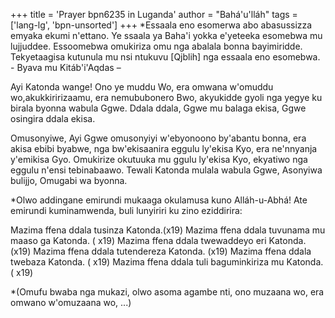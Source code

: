 +++
title = 'Prayer bpn6235 in Luganda'
author = "Bahá'u'lláh"
tags = ['lang-lg', 'bpn-unsorted']
+++
*Essaala eno esomerwa abo abasussizza emyaka ekumi n'ettano.  Ye ssaala ya Baha'i yokka e'yeteeka esomebwa mu lujjuddee.  Essoomebwa omukiriza omu nga abalala bonna bayimiridde.  Tekyetaagisa kutunula mu nsi ntukuvu [Qjblih] nga essaala eno esomebwa. - Byava mu Kitáb'i'Aqdas –

Ayi Katonda wange!  Ono ye muddu Wo, era omwana w'omuddu wo,akukkiririzaamu, era nemububonero Bwo, akyukidde gyoli nga yegye ku birala byonna wabula Ggwe.  Ddala ddala, Ggwe mu balaga ekisa, Ggwe osingira ddala ekisa.  

 Omusonyiwe, Ayi Ggwe omusonyiyi w'ebyonoono by'abantu bonna, era akisa ebibi byabwe, nga bw'ekisaanira eggulu ly'ekisa Kyo, era ne'nnyanja y'emikisa Gyo.  Omukirize okutuuka mu ggulu ly'ekisa Kyo, ekyatiwo nga eggulu n'ensi tebinabaawo.  Tewali Katonda mulala wabula Ggwe, Asonyiwa bulijjo, Omugabi wa byonna.

*Olwo addingane emirundi mukaaga okulamusa kuno Alláh-u-Abhá!  Ate emirundi kuminamwenda, buli lunyiriri ku zino eziddirira:

Mazima ffena ddala tusinza Katonda.(x19)
Mazima ffena ddala tuvunama mu maaso ga Katonda. ( x19)
Mazima ffena ddala twewaddeyo eri Katonda. (x19)
Mazima ffena ddala tutendereza Katonda. (x19)
Mazima ffena ddala twebaza Katonda. ( x19)
Mazima ffena ddala tuli baguminkiriza mu Katonda. ( x19)

*(Omufu bwaba nga mukazi, olwo asoma agambe nti, ono muzaana wo, era omwano w'omuzaana wo, ...)
